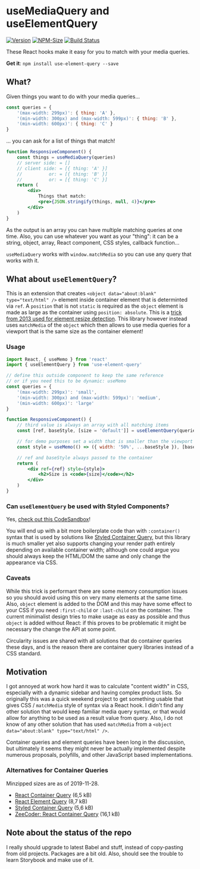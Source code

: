 # useMediaQuery and useElementQuery
[![Version](https://img.shields.io/npm/v/use-element-query.svg)](https://www.npmjs.com/package/use-element-query)
[![NPM-Size](https://flat.badgen.net/bundlephobia/minzip/use-element-query)](https://www.npmjs.com/package/use-element-query)
[![Build Status](https://travis-ci.org/Merri/use-element-query.svg)](https://travis-ci.org/Merri/use-element-query)

These React hooks make it easy for you to match with your media queries.

**Get it**: `npm install use-element-query --save`

## What?

Given things you want to do with your media queries...

```jsx
const queries = {
    '(max-width: 299px)': { thing: 'A' },
    '(min-width: 300px) and (max-width: 599px)': { thing: 'B' },
    '(min-width: 600px)': { thing: 'C' }
}
```

... you can ask for a list of things that match!

```jsx
function ResponsiveComponent() {
    const things = useMediaQuery(queries)
    // server side: = []
    // client side: = [{ thing: 'A' }]
    //          or: = [{ thing: 'B' }]
    //          or: = [{ thing: 'C' }]
    return (
        <div>
            Things that match:
            <pre>{JSON.stringify(things, null, 4)}</pre>
        </div>
    )
}
```

As the output is an array you can have multiple matching queries at one time. Also, you can use whatever you want as
your "thing": it can be a string, object, array, React component, CSS styles, callback function...

`useMediaQuery` works with `window.matchMedia` so you can use any query that works with it.

## What about `useElementQuery`?

This is an extension that creates `<object data="about:blank" type="text/html" />` element inside container element that
is determinted via `ref`. A `position` that is not `static` is required as the `object` element is made as large as the
container using `position: absolute`. This is a [trick from 2013 used for element resize detection](http://www.backalleycoder.com/2013/03/18/cross-browser-event-based-element-resize-detection/).
This library however instead uses `matchMedia` of the `object` which then allows to use media queries for a viewport
that is the same size as the container element!

### Usage

```jsx
import React, { useMemo } from 'react'
import { useElementQuery } from 'use-element-query'

// define this outside component to keep the same reference
// or if you need this to be dynamic: useMemo
const queries = {
    '(max-width: 299px)': 'small',
    '(min-width: 300px) and (max-width: 599px)': 'medium',
    '(min-width: 600px)': 'large'
}

function ResponsiveComponent() {
    // third value is always an array with all matching items
    const [ref, baseStyle, [size = 'default']] = useElementQuery(queries)

    // for demo purposes set a width that is smaller than the viewport width
    const style = useMemo(() => ({ width: '50%', ...baseStyle }), [baseStyle])

    // ref and baseStyle always passed to the container
    return (
        <div ref={ref} style={style}>
            <h2>Size is <code>{size}</code></h2>
        </div>
    )
}
```

### Can `useElementQuery` be used with Styled Components?

Yes, [check out this CodeSandbox](https://codesandbox.io/s/demo-useelementquery-with-styled-components-ccy44)!

You will end up with a bit more boilerplate code than with `:container()` syntax that is used by solutions like
[Styled Container Query](https://www.npmjs.com/package/styled-container-query), but this library is much smaller yet
also supports changing your render path entirely depending on available container width; although one could argue you
should always keep the HTML/DOM the same and only change the appearance via CSS.

### Caveats

While this trick is performant there are some memory consumption issues so you should avoid using this on very many
elements at the same time. Also, `object` element is added to the DOM and this may have some effect to your CSS if you
need `:first-child` or `:last-child` on the container. The current minimalist design tries to make usage as easy as
possible and thus `object` is added without React: if this proves to be problematic it might be necessary the change the
API at some point.

Circularity issues are shared with all solutions that do container queries these days, and is the reason there are
container query libraries instead of a CSS standard.

## Motivation

I got annoyed at work how hard it was to calculate "content width" in CSS, especially with a dynamic sidebar and having
complex product lists. So originally this was a quick weekend project to get something usable that gives CSS /
`matchMedia` style of syntax via a React hook. I didn't find any other solution that would keep familiar media query
syntax, or that would allow for anything to be used as a result value from query. Also, I do not know of any other
solution that has used `matchMedia` from a `<object data="about:blank" type="text/html" />`.

Container queries and element queries have been long in the discussion, but ultimately it seems they might never be
actually implemented despite numerous proposals, polyfills, and other JavaScript based implementations.

### Alternatives for Container Queries

Minzipped sizes are as of 2019-11-28.

- [React Container Query](https://www.npmjs.com/package/react-container-query) (6,5 kB)
- [React Element Query](https://www.npmjs.com/package/react-element-query) (8,7 kB)
- [Styled Container Query](https://www.npmjs.com/package/styled-container-query) (5,6 kB)
- [ZeeCoder: React Container Query](https://www.npmjs.com/package/@zeecoder/react-container-query) (16,1 kB)

## Note about the status of the repo

I really should upgrade to latest Babel and stuff, instead of copy-pasting from old projects. Packages are a bit old.
Also, should see the trouble to learn Storybook and make use of it.
